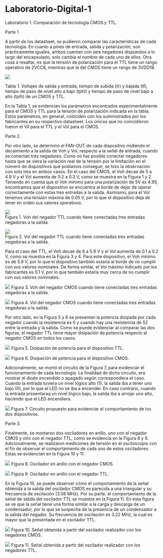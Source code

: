 # Laboratorio-Digital-1

Laboratorio 1. Comparación de tecnología CMOS y TTL.

Parte 1

A partir de los datasheet, se pudieron comparar las características de cada tecnología. En cuanto a pines de entrada, salida y polarización, son prácticamente iguales, ambos cuentan con seis negadores dispuestos a lo largo del encapsulado, solo cambia el nombre de cada uno de ellos. Otra cosa a resaltar, es que la tensión de polarización para el TTL tiene un rango operativo de 2VCC6, mientras que la del CMOS tiene un rango de 3VDD18.

![](Screenshot_1.png)


Tabla 1. Voltajes de salida y entrada, tiempo de subida (tr) y bajada (tf),  tiempo de paso de nivel alto a bajo (tphl) y tiempo de paso de nivel bajo a alto (tplh) de un CMOS y TTL.

En la Tabla 1, se evidencian los parámetros encontrados experimentalmente para el CMOS y TTL para la tensión de polarización indicada en la tabla. Estos parámetros, en general, coinciden con los suministrados por los fabricantes en su respectivo datasheet. Los únicos que no coincidieron fueron el Vil para el TTL y el Vol para el CMOS.

Parte 2. 

Por otro lado, se determinó el FAN-OUT de cada dispositivo midiendo el decaimiento a la salida de Voh y Vol, respecto a la señal de entrada, cuando se conectan tres negadores. Como no fue posible conectar negadores hasta que se viera la variación real de la tensión por la limitación en el número de dispositivos que podíamos conseguir, se hizo la observación con solo tres en ambos casos.
En el caso del CMOS, el Voh decae de 5 a 4.9 V y el Vol aumenta de 0.2 a 0.3 V, como se muestra en la Figura 1 y 2. Teniendo en cuenta que el Voh mínimo para una polarización de 5V es 4.95, encontramos que el dispositivo se encuentra al borde de dejar de operar correctamente con estas tres entradas a la salida. Asimismo, para el Vol tenemos una tensión máxima de 0.05 V, por lo que el dispositivo deja de tener en orden sus valores operativos.

![](figura_1.png)      
       Figura 1. Voh del negador TTL cuando tiene conectadas tres entradas negadoras a la salida.

![](figura_2.png)    
      Figura 2. Vol del negador TTL cuando tiene conectadas tres entradas negadoras a la salida.

Para el caso del TTL, el Voh decae de 6 a 5.9 V y el Vol aumenta de 0.1 a 0.2 V, como se muestra en la Figura 3 y 4. Para este dispositivo, el Voh mínimo es de 5.9 V, por lo que el dispositivo también estaría al borde de no cumplir con sus valores nominales. De forma similar, el Vol máximo indicado por los fabricantes es 0.1 V, por lo que también estaría muy cerca de no cumplir con sus valores nominales.

![](figura_3.png)
Figura 3. Voh del negador CMOS cuando tiene conectadas tres entradas negadoras a la salida.

![](figura_4.png)
Figura 4. Vol del negador CMOS cuando tiene conectadas tres entradas negadoras a la salida.

Por otro lado, en la Figura 5 y 6 se presentan la potencia disipada por cada negador cuando la resistencia es 0  y cuando hay una resistencia de 52  entre la entrada y la salida. Como se puede evidenciar al comparar las dos figuras, el negador TTL tiene mayor disipación de potencia respecto al negador CMOS en todos los casos.

![](figura_5.png)
Figura 5.  Disipación de potencia para el dispositivo TTL.

![](figura_6.png)
Figura 6. Disipación de potencia para el dispositivo CMOS.

Adicionalmente, se montó el circuito de la Figura 7, para evidenciar el funcionamiento de cada tecnología. La finalidad de dicho circuito, era mostrar el diodo encendido o apagado según correspondiera el caso. Cuando la entrada tuviera un nivel lógico alto (1), la salida iba a tener uno bajo (0), por lo que el LED no se iba a encender. En caso contrario, cuando la entrada presentaraq un nivel lógico bajo, la salida iba a arrojar uno alto, haciendo que el LED encendiera.

![](figura_7.png)
Figura 7. Circuito propuesto para evidenciar el comportamiento de los dos dispositivos.

Parte 3.

Finalmente, se montaron dos osciladores en anillo, uno con el negador CMOS y otro con el negador TTL, como se evidencia en la Figura 8 y 9. Adicionalmente, se realizaron mediciones de tensión en el osciloscopio con el fin de observar el comportamiento de cada uno de estos osciladores. Estas se evidencian en la Figura 10 y 11.

![](figura_8.png)
Figura 8. Oscilador en anillo con el negador CMOS.


![](figura_9.png)
Figura 9. Oscilador en anillo con el negador TTL.

En la Figura 10, se puede observar cómo el comportamiento de la señal obtenida a la salida del oscilador CMOS es parecida a una triangular y su frecuencia de oscilación (3.08 MHz). Por su parte, el comportamiento de la señal de salida del oscilador TTL se muestra en la Figura 11. En esta figura se ve que la señal tiene una forma similar a la carga y descarga de un condensador, por lo que se sospecha de la presencia de un condensador a la salida del negador. Su frecuencia de oscilación es 3.22 MHz, la cual es mayor que la presentada en el oscilador TTL. 

![](figura_10.png)
Figura 10. Señal obtenida a partir del oscilador realizador con los negadores CMOS.


![](figura_11.png)
Figura 11. Señal obtenida a partir del oscilador realizador con los negadores TTL. 







